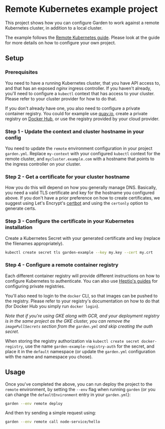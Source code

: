 # Remote Kubernetes example project

This project shows how you can configure Garden to work against a remote Kubernetes cluster, in addition to a local
cluster.

The example follows the [Remote Kubernetes guide](https://docs.garden.io/guides/remote-kubernetes.md). Please look
at the guide for more details on how to configure your own project.

## Setup

### Prerequisites

You need to have a running Kubernetes cluster, that you have API access to, and that has an exposed _nginx_ ingress
controller. If you haven't already, you'll need to configure a `kubectl` context that has access to your cluster.
Please refer to your cluster provider for how to do that.

If you don't already have one, you also need to configure a private container registry. You could for example use
[quay.io](https://quay.io), create a private registry on [Docker Hub](https://hub.docker.io), or use the registry
provided by your cloud provider.

### Step 1 - Update the context and cluster hostname in your config

You need to update the `remote` environment configuration in your project `garden.yml`.
Replace `my-context` with your configured `kubectl` context for the remote cluster, and `mycluster.example.com`
with a hostname that points to the ingress controller on your cluster.

### Step 2 - Get a certificate for your cluster hostname

How you do this will depend on how you generally manage DNS. Basically, you need a valid TLS certificate and key for
the hostname you configured above. If you don't have a prior preference on how to create certificates, we suggest using
Let's Encrypt's [certbot](https://certbot.eff.org) and using the `certonly` option to generate certs.

### Step 3 - Configure the certificate in your Kubernetes installation

Create a Kubernetes Secret with your generated certificate and key (replace the filenames appropriately).

```sh
kubectl create secret tls garden-example --key my.key --cert my.crt
```

### Step 4 - Configure a remote container registry

Each different container registry will provide different instructions on how to configure Kubernetes to authenticate.
You can also use [Heptio's guides](http://docs.heptio.com/content/private-registries.html) for configuring private
registries.

You'll also need to login to the `docker` CLI, so that images can be pushed to the registry. Please refer
to your registry's documentation on how to do that (for Docker Hub you simply run `docker login`).

_Note that if you're using GKE along with GCR, and your deployment registry is in the same project as the GKE cluster,
you can remove the `imagePullSecrets` section from the `garden.yml` and skip creating the auth secret._

When storing the registry authorization via `kubectl create secret docker-registry`, use the name
`garden-example-registry-auth` for the secret, and place it in the `default` namespace (or update the `garden.yml`
configuration with the name and namespace you chose).

## Usage

Once you've completed the above, you can run deploy the project to the `remote` environment, by setting the
`--env` flag when running `garden` (or you can change the `defaultEnvironment` entry in your `garden.yml`):

```sh
garden --env remote deploy
```

And then try sending a simple request using:

```sh
garden --env remote call node-service/hello
```
